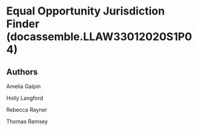 # Equal Opportunity Jurisdiction Finder (docassemble.LLAW33012020S1P04)



## Authors

Amelia Galpin

Holly Langford

Rebecca Rayner

Thomas Ramsey

